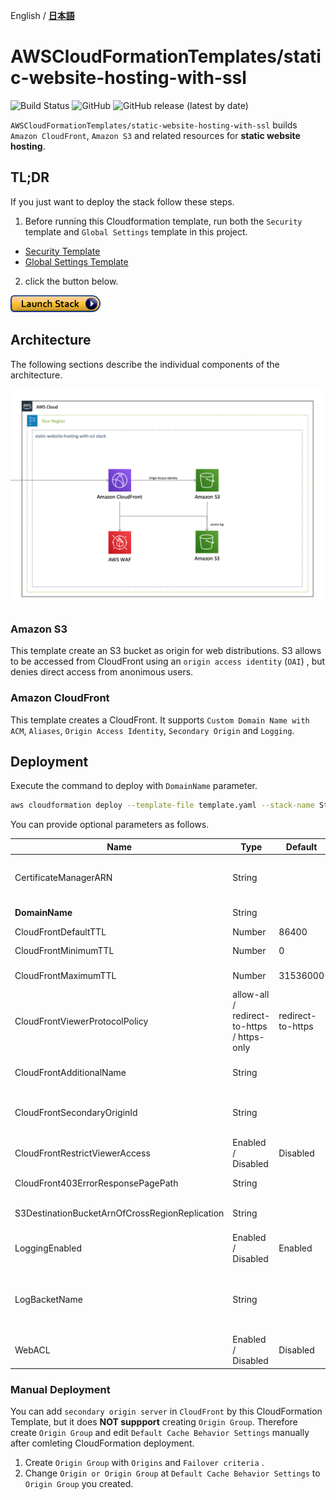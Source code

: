 English / [**日本語**](README_JP.md)

# AWSCloudFormationTemplates/static-website-hosting-with-ssl
![Build Status](https://codebuild.ap-northeast-1.amazonaws.com/badges?uuid=eyJlbmNyeXB0ZWREYXRhIjoiT1o3djE0RFpweWErRDl6SkpwTGsySVJKbWk0ajhreUlEaXAvTHh3ZzdaS2wzNVR5V1hpZkZRRVRtcFIvNncydWdad2w4TG9MRVMzVGFvMlZKY2RNYUowPSIsIml2UGFyYW1ldGVyU3BlYyI6Ik0vOGVWdGFEWTlyYVdDZUwiLCJtYXRlcmlhbFNldFNlcmlhbCI6MX0%3D&branch=master)
![GitHub](https://img.shields.io/github/license/eijikominami/aws-cloudformation-templates)
![GitHub release (latest by date)](https://img.shields.io/github/v/release/eijikominami/aws-cloudformation-templates)

``AWSCloudFormationTemplates/static-website-hosting-with-ssl`` builds ``Amazon CloudFront``, ``Amazon S3`` and related resources for **static website hosting**.

## TL;DR

If you just want to deploy the stack follow these steps.

1. Before running this Cloudformation template, run both the ``Security`` template and ``Global Settings`` template in this project.

+ [Security Template](../security/README.md)
+ [Global Settings Template](../global/README.md)

2. click the button below.

[![cloudformation-launch-stack](../images/cloudformation-launch-stack.png)](https://console.aws.amazon.com/cloudformation/home?region=ap-northeast-1#/stacks/create/review?stackName=StaticWebsiteHosting&templateURL=https://eijikominami.s3-ap-northeast-1.amazonaws.com/aws-cloudformation-templates/static-website-hosting-with-ssl/template.yaml) 

## Architecture

The following sections describe the individual components of the architecture.

![](../images/architecture-static-website-hosting.png)

### Amazon S3

This template create an S3 bucket as origin for web distributions.
S3 allows to be accessed from CloudFront using an ``origin access identity`` (``OAI``) , but denies direct access from anonimous users.

### Amazon CloudFront

This template creates a CloudFront.
It supports ``Custom Domain Name with ACM``, ``Aliases``, ``Origin Access Identity``, ``Secondary Origin`` and ``Logging``.

## Deployment

Execute the command to deploy with ``DomainName`` parameter.

```bash
aws cloudformation deploy --template-file template.yaml --stack-name StaticWebsiteHosting --parameter-overrides DomainName=XXXXX CertificateManagerARN=XXXXX
```

You can provide optional parameters as follows.

| Name | Type | Default | Required | Details | 
| --- | --- | --- | --- | --- |
| CertificateManagerARN | String | | | If it's NOT empty, **SSL Certification** is associated with **CloudFront**. |
| **DomainName** | String | | ○ | The CNAME attached to CloudFront |
| CloudFrontDefaultTTL | Number | 86400 | ○ | CloudFront Default TTL |
| CloudFrontMinimumTTL | Number | 0 | ○ | CloudFront Minimum TTL |
| CloudFrontMaximumTTL | Number | 31536000 | ○ | CloudFront Maximum TTL |
| CloudFrontViewerProtocolPolicy | allow-all / redirect-to-https / https-only | redirect-to-https | ○ | CloudFront Viewer Protocol Policy |
| CloudFrontAdditionalName | String | | | If it's NOT empty, **Alias name** is set on **CloudFront**. |
| CloudFrontSecondaryOriginId | String | | | If it's NOT empty, **Secondary S3 bucket** is associated with **CloudFront**. |
| CloudFrontRestrictViewerAccess | Enabled / Disabled | Disabled | ○ | Enable or disable Restrict Viewer Access |
| CloudFront403ErrorResponsePagePath | String | | | The path to the 403 custom error page |
| S3DestinationBucketArnOfCrossRegionReplication | String | | | If it's NOT empty, Cross region replication is enabled on **S3**. |
| LoggingEnabled | Enabled / Disabled | Enabled | ○ | If Enabled, Logging is enabled on **CloudFront** and **S3**. |
| LogBacketName | String | | ○ | If it's empty, the bucket name logging data are stored is named 'defaultsecuritysettings-logs-${AWS::Region}-${AWS::AccountId}'. |
| WebACL | Enabled / Disabled | Disabled | ○ | If **Disabled** is set, AWS WAF does NOT created. |

### Manual Deployment

You can add ``secondary origin server`` in ``CloudFront`` by this CloudFormation Template, but it does **NOT suppport** creating ``Origin Group``.
Therefore create ``Origin Group`` and edit ``Default Cache Behavior Settings`` manually after comleting CloudFormation deployment.

1. Create ``Origin Group`` with ``Origins`` and ``Failover criteria`` .
2. Change ``Origin or Origin Group`` at ``Default Cache Behavior Settings`` to ``Origin Group`` you created.